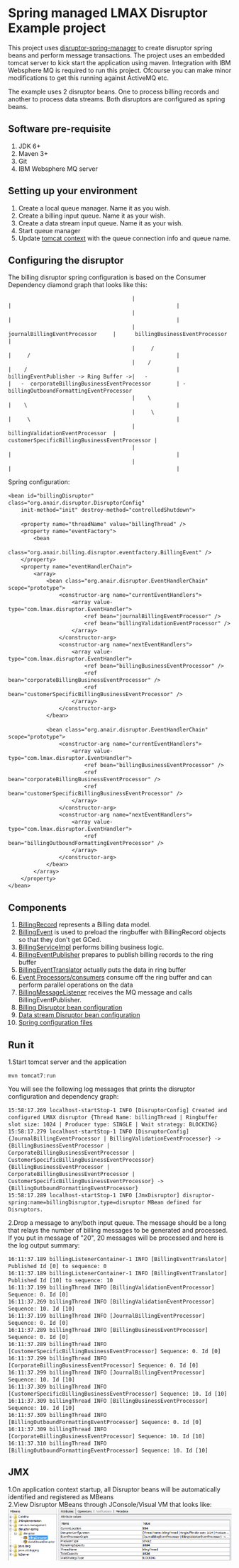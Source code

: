 Spring managed LMAX Disruptor Example project
==================
This project uses [disruptor-spring-manager](https://github.com/anair-it/disruptor-spring-manager) to create disruptor spring beans and perform message transactions. 
The project uses an embedded tomcat server to kick start the application using maven. Integration with IBM Websphere MQ is required to run this project. Ofcourse you can make minor modifications to get this running against ActiveMQ etc.      

The example uses 2 disruptor beans. One to process billing records and another to process data streams. Both disruptors are configured as spring beans.

Software pre-requisite
--------
1. JDK 6+
2. Maven 3+
3. Git      
4. IBM Websphere MQ server       


Setting up your environment
----
1. Create a local queue manager. Name it as you wish.   
2. Create a billing input queue. Name it as your wish.     
3. Create a data stream input queue. Name it as your wish.         
3. Start queue manager    
4. Update [tomcat context](src/main/webapp/META-INF/context.xml) with the queue connection info and queue name.  


Configuring the disruptor
----------

The billing disruptor spring configuration is based on the Consumer Dependency diamond graph that looks like this:

	                                       |                                       |                                                    |
	                                       |                                       |                                                    |
	                                       |      journalBillingEventProcessor     |      billingBusinessEventProcessor                 |
	                                       |     /                                 |     /                                              |
	                                       |    /                                  |    /                                               |
	billingEventPublisher -> Ring Buffer ->|   -                                   |   -  corporateBillingBusinessEventProcessor        | -billingOutboundFormattingEventProcessor
	                                       |    \                                  |    \                                               |
	                                       |     \                                 |     \                                              |
	                                       |      billingValidationEventProcessor  |      customerSpecificBillingBusinessEventProcessor |
	                                       |                                       |                                                    |
	                                       |                                       |                                                    |


Spring configuration:    

	<bean id="billingDisruptor" class="org.anair.disruptor.DisruptorConfig"
		init-method="init" destroy-method="controlledShutdown">

		<property name="threadName" value="billingThread" />
		<property name="eventFactory">
			<bean
				class="org.anair.billing.disruptor.eventfactory.BillingEvent" />
		</property>
		<property name="eventHandlerChain">
			<array>
				<bean class="org.anair.disruptor.EventHandlerChain" scope="prototype">
					<constructor-arg name="currentEventHandlers">
						<array value-type="com.lmax.disruptor.EventHandler">
							<ref bean="journalBillingEventProcessor" />
							<ref bean="billingValidationEventProcessor" />
						</array>
					</constructor-arg>
					<constructor-arg name="nextEventHandlers">
						<array value-type="com.lmax.disruptor.EventHandler">
							<ref bean="billingBusinessEventProcessor" />
							<ref bean="corporateBillingBusinessEventProcessor" />
							<ref bean="customerSpecificBillingBusinessEventProcessor" />
						</array>
					</constructor-arg>
				</bean>
				
				<bean class="org.anair.disruptor.EventHandlerChain" scope="prototype">
					<constructor-arg name="currentEventHandlers">
						<array value-type="com.lmax.disruptor.EventHandler">
							<ref bean="billingBusinessEventProcessor" />
							<ref bean="corporateBillingBusinessEventProcessor" />
							<ref bean="customerSpecificBillingBusinessEventProcessor" />
						</array>
					</constructor-arg>
					<constructor-arg name="nextEventHandlers">
						<array value-type="com.lmax.disruptor.EventHandler">
							<ref bean="billingOutboundFormattingEventProcessor" />
						</array>
					</constructor-arg>
				</bean>
			</array>
		</property>
	</bean>


Components
----
1. [BillingRecord](src/main/java/org/anair/billing/model/BillingRecord.java) represents a Billing data model.        
2. [BillingEvent](src/main/java/org/anair/billing/disruptor/eventfactory/BillingEvent.java) is used to preload the ringbuffer with BillingRecord objects so that they don't get GCed.          
3. [BillingServiceImpl](src/main/java/org/anair/billing/service/BillingServiceImpl.java) performs billing business logic.    
4. [BillingEventPublisher](src/main/java/org/anair/billing/disruptor/publisher/BillingEventPublisher.java) prepares to publish billing records to the ring buffer       
5. [BillingEventTranslator](src/main/java/org/anair/billing/disruptor/eventtranslator/BillingEventTranslator.java) actually puts the data in ring buffer   
6. [Event Processors/consumers](src/main/java/org/anair/billing/disruptor/eventprocessor) consume off the ring buffer and can perform parallel operations on the data    
4. [BillingMessageListener](src/main/java/org/anair/billing/message/listener/BillingMessageListener.java) receives the MQ message and calls BillingEventPublisher.       
5. [Billing Disruptor bean configuration](src/main/webapp/WEB-INF/spring-billing-disruptor.xml)
6. [Data stream Disruptor bean configuration](src/main/webapp/WEB-INF/spring-datastream-disruptor.xml)                             
7. [Spring configuration files](src/main/webapp/WEB-INF)                      

Run it
----
1.Start tomcat server and the application    
	
	mvn tomcat7:run
You will see the following log messages that prints the disruptor configuration and dependency graph:

	15:58:17.269 localhost-startStop-1 INFO [DisruptorConfig] Created and configured LMAX disruptor {Thread Name: billingThread | Ringbuffer slot size: 1024 | Producer type: SINGLE | Wait strategy: BLOCKING}
	15:58:17.279 localhost-startStop-1 INFO [DisruptorConfig]
	{JournalBillingEventProcessor | BillingValidationEventProcessor} -> {BillingBusinessEventProcessor | CorporateBillingBusinessEventProcessor | CustomerSpecificBillingBusinessEventProcessor}
	{BillingBusinessEventProcessor | CorporateBillingBusinessEventProcessor | CustomerSpecificBillingBusinessEventProcessor} -> {BillingOutboundFormattingEventProcessor}
	15:58:17.289 localhost-startStop-1 INFO [JmxDisruptor] disruptor-spring:name=billingDisruptor,type=disruptor MBean defined for Disruptors.
	
2.Drop a message to any/both input queue. The message should be a long that relays the number of billing messages to be generated and processed.
If you put in message of "20", 20 messages will be processed and here is the log output summary:

	16:11:37.189 billingListenerContainer-1 INFO [BillingEventTranslator] Published Id [0] to sequence: 0
	16:11:37.189 billingListenerContainer-1 INFO [BillingEventTranslator] Published Id [10] to sequence: 10
	16:11:37.199 billingThread INFO [BillingValidationEventProcessor] Sequence: 0. Id [0]
	16:11:37.269 billingThread INFO [BillingValidationEventProcessor] Sequence: 10. Id [10]
	16:11:37.199 billingThread INFO [JournalBillingEventProcessor] Sequence: 0. Id [0]
	16:11:37.289 billingThread INFO [BillingBusinessEventProcessor] Sequence: 0. Id [0]
	16:11:37.289 billingThread INFO [CustomerSpecificBillingBusinessEventProcessor] Sequence: 0. Id [0]
	16:11:37.299 billingThread INFO [CorporateBillingBusinessEventProcessor] Sequence: 0. Id [0]
	16:11:37.299 billingThread INFO [JournalBillingEventProcessor] Sequence: 10. Id [10]
	16:11:37.309 billingThread INFO [CustomerSpecificBillingBusinessEventProcessor] Sequence: 10. Id [10]
	16:11:37.309 billingThread INFO [BillingBusinessEventProcessor] Sequence: 10. Id [10]
	16:11:37.309 billingThread INFO [BillingOutboundFormattingEventProcessor] Sequence: 0. Id [0]
	16:11:37.309 billingThread INFO [CorporateBillingBusinessEventProcessor] Sequence: 10. Id [10]
	16:11:37.310 billingThread INFO [BillingOutboundFormattingEventProcessor] Sequence: 10. Id [10]


JMX
---
1.On application context startup, all Disruptor beans will be automatically identified and registered as MBeans         
2.View Disruptor MBeans through JConsole/Visual VM that looks like: ![MBean](disruptor-billing-mbean-browser.PNG)
